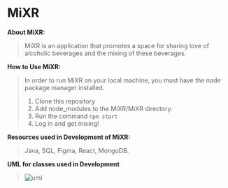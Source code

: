 # MiXR
**About MiXR:**
> MiXR is an application that promotes a space for sharing love of alcoholic beverages and the mixing of these beverages.

**How to Use MiXR:**
> In order to run MiXR on your local machine, you must have the node package manager installed. 
> 1. Clone this repository
> 2. Add node_modules to the MiXR/MiXR directory.
> 3. Run the command ```npm start```
> 4. Log in and get mixing!

**Resources used in Development of MiXR:**
> Java, SQL, Figma, React, MongoDB.

**UML for classes used in Development**
> ![uml](https://github.com/CodingCapybaras/MiXR/blob/main/diagrams/MiXR%20UML%20class%20diagram.jpeg)
